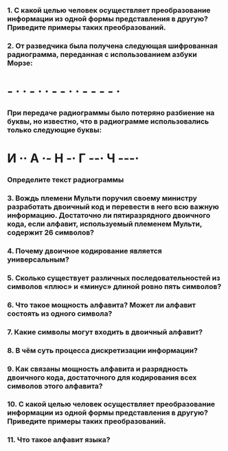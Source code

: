 ###  1.  С какой целью человек осуществляет преобразование информации из одной формы представления в другую?  Приведите примеры таких преобразований.


###  2.  От разведчика была получена следующая шифрованная радиограмма, переданная с использованием азбуки Морзе: 
#  - · · - · · - - · · - - - - ·
### При передаче радиограммы было потеряно разбиение на буквы, но известно, что в радиограмме использовались только следующие буквы:
#  И ··   A ·-  Н -·  Г --·  Ч ---·
### Определите текст радиограммы
###  3.  Вождь племени Мульти поручил своему министру разработать двоичный  код и перевести в него всю важную информацию. Достаточно ли пятиразрядного двоичного кода, если алфавит, используемый племенем Мульти, содержит 26 символов?


###  4.  Почему двоичное кодирование является универсальным?


###  5.  Сколько существует различных последовательностей из символов «плюс» и «минус» длиной ровно пять символов?


###  6.  Что такое мощность алфавита?  Может ли алфавит состоять из одного символа?


###  7.  Какие символы могут входить в двоичный алфавит?


###  8.  В чём суть процесса дискретизации информации?


###  9.  Как связаны мощность алфавита и разрядность двоичного кода, достаточного для кодирования всех символов этого алфавита?


###  10.  С какой целью человек осуществляет преобразование информации из одной формы представления в другую? Приведите примеры таких преобразований.


###  11.  Что такое алфавит языка?
